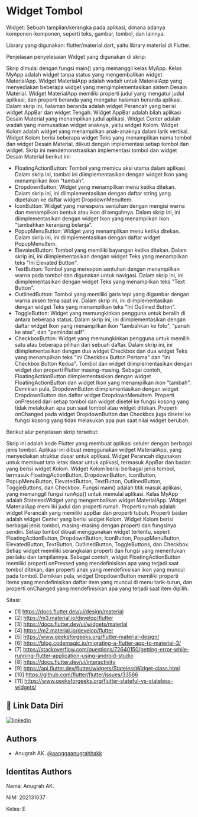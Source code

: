 
# Widget Tombol

Widget: Sebuah tampilan/kerangka pada aplikasi, dimana adanya komponen-komponen, seperti teks, gambar, tombol, dan lainnya.

Library yang digunakan: flutter/material.dart, yaitu library material di Flutter.

Penjelasan penyelesaian Widget yang digunakan di skrip:

Skrip dimulai dengan fungsi main() yang memanggil kelas MyApp. Kelas MyApp adalah widget tanpa status yang mengembalikan widget MaterialApp. Widget MaterialApp adalah wadah untuk MaterialApp yang menyediakan beberapa widget yang mengimplementasikan sistem Desain Material. Widget MaterialApp memiliki properti judul yang mengatur judul aplikasi, dan properti beranda yang mengatur halaman beranda aplikasi. Dalam skrip ini, halaman beranda adalah widget Perancah yang berisi widget AppBar dan widget Tengah.
Widget AppBar adalah bilah aplikasi Desain Material yang menampilkan judul aplikasi. Widget Center adalah wadah yang memusatkan widget anaknya, yaitu widget Kolom. Widget Kolom adalah widget yang menampilkan anak-anaknya dalam larik vertikal. Widget Kolom berisi beberapa widget Teks yang menampilkan nama tombol dan widget Desain Material, diikuti dengan implementasi setiap tombol dan widget.
Skrip ini mendemonstrasikan implementasi tombol dan widget Desain Material berikut ini:
- FloatingActionButton: Tombol yang memicu aksi utama dalam aplikasi. Dalam skrip ini, tombol ini diimplementasikan dengan widget Ikon yang menampilkan ikon "tambah".
- DropdownButton: Widget yang menampilkan menu ketika ditekan. Dalam skrip ini, ini diimplementasikan dengan daftar string yang dipetakan ke daftar widget DropdownMenuItem.
- IconButton: Widget yang merespons sentuhan dengan mengisi warna dan menampilkan bentuk atau ikon di tengahnya. Dalam skrip ini, ini diimplementasikan dengan widget Ikon yang menampilkan ikon "tambahkan keranjang belanja".
- PopupMenuButton: Widget yang menampilkan menu ketika ditekan. Dalam skrip ini, ini diimplementasikan dengan daftar widget PopupMenuItem.
- ElevatedButton: Tombol yang memiliki bayangan ketika ditekan. Dalam skrip ini, ini diimplementasikan dengan widget Teks yang menampilkan teks "Ini Elevated Button".
- TextButton: Tombol yang merespon sentuhan dengan menampilkan warna pada tombol dan digunakan untuk navigasi. Dalam skrip ini, ini diimplementasikan dengan widget Teks yang menampilkan teks "Text Button".
- OutlinedButton: Tombol yang memiliki garis tepi yang digambar dengan warna aksen tema saat ini. Dalam skrip ini, ini diimplementasikan dengan widget Teks yang menampilkan teks "Ini Outlined Button".
- ToggleButton: Widget yang memungkinkan pengguna untuk beralih di antara beberapa status. Dalam skrip ini, ini diimplementasikan dengan daftar widget Ikon yang menampilkan ikon "tambahkan ke foto", "panah ke atas", dan "pemindai adf".
- CheckboxButton: Widget yang memungkinkan pengguna untuk memilih satu atau beberapa pilihan dari sebuah daftar. Dalam skrip ini, ini diimplementasikan dengan dua widget Checkbox dan dua widget Teks yang menampilkan teks "Ini Checkbox Button Pertama" dan "Ini Checkbox Button Kedua".
Tombol dan widget diimplementasikan dengan widget dan properti Flutter masing-masing. Sebagai contoh, FloatingActionButton diimplementasikan dengan widget FloatingActionButton dan widget Ikon yang menampilkan ikon "tambah". Demikian pula, DropdownButton diimplementasikan dengan widget DropdownButton dan daftar widget DropdownMenuItem.
Properti onPressed dari setiap tombol dan widget disetel ke fungsi kosong yang tidak melakukan apa pun saat tombol atau widget ditekan. Properti onChanged pada widget DropdownButton dan Checkbox juga disetel ke fungsi kosong yang tidak melakukan apa pun saat nilai widget berubah.

Berikut alur penjelasan skrip tersebut:

Skrip ini adalah kode Flutter yang membuat aplikasi seluler dengan berbagai jenis tombol. Aplikasi ini dibuat menggunakan widget MaterialApp, yang menyediakan struktur dasar untuk aplikasi. Widget Perancah digunakan untuk membuat tata letak dasar untuk aplikasi, termasuk AppBar dan badan yang berisi widget Kolom. Widget Kolom berisi berbagai jenis tombol, termasuk FloatingActionButton, DropdownButton, IconButton, PopupMenuButton, ElevatedButton, TextButton, OutlinedButton, ToggleButtons, dan Checkbox.
Fungsi main() adalah titik masuk aplikasi, yang memanggil fungsi runApp() untuk memulai aplikasi. Kelas MyApp adalah StatelessWidget yang mengembalikan widget MaterialApp. Widget MaterialApp memiliki judul dan properti rumah. Properti rumah adalah widget Perancah yang memiliki appBar dan properti tubuh. Properti badan adalah widget Center yang berisi widget Kolom. Widget Kolom berisi berbagai jenis tombol, masing-masing dengan properti dan fungsinya sendiri.
Setiap tombol dibuat menggunakan widget tertentu, seperti FloatingActionButton, DropdownButton, IconButton, PopupMenuButton, ElevatedButton, TextButton, OutlinedButton, ToggleButtons, dan Checkbox. Setiap widget memiliki serangkaian properti dan fungsi yang menentukan perilaku dan tampilannya. Sebagai contoh, widget FloatingActionButton memiliki properti onPressed yang mendefinisikan apa yang terjadi saat tombol ditekan, dan properti anak yang mendefinisikan ikon yang muncul pada tombol. Demikian pula, widget DropdownButton memiliki properti items yang mendefinisikan daftar item yang muncul di menu tarik-turun, dan properti onChanged yang mendefinisikan apa yang terjadi saat item dipilih.

Sitasi:
- [1] https://docs.flutter.dev/ui/design/material
- [2] https://m3.material.io/develop/flutter
- [3] https://docs.flutter.dev/ui/widgets/material
- [4] https://m2.material.io/develop/flutter
- [5] https://www.geeksforgeeks.org/flutter-material-design/
- [6] https://blog.codemagic.io/migrating-a-flutter-app-to-material-3/
- [7] https://stackoverflow.com/questions/72640150/getting-error-while-running-flutter-application-using-android-studio
- [8] https://docs.flutter.dev/ui/interactivity
- [9] https://api.flutter.dev/flutter/widgets/StatelessWidget-class.html
- [10] https://github.com/flutter/flutter/issues/33566
- [11] https://www.geeksforgeeks.org/flutter-stateful-vs-stateless-widgets/

## 🔗 Link Data Diri
[![linkedin](https://img.shields.io/badge/linkedin-0A66C2?style=for-the-badge&logo=linkedin&logoColor=white)](https://www.linkedin.com/in/anugrahak)

## Authors

- Anugrah AK. [@aanggaanugrahhakk](https://www.github.com/aanggaanugrahhakk)


## Identitas Authors

Nama: Anugrah AK.

NIM: 202131037

Kelas: E
